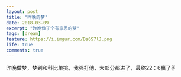 ```yaml
---
layout: post
title: "昨晚的梦"
date: 2018-03-09
excerpt: "昨晚做了个有意思的梦"
tags: [dream]
feature: https://i.imgur.com/Ds6S7lJ.png
life: true
comments: true
---
```

昨晚做梦，梦到和科比单挑，我强打他，大部分都进了，最终22：6赢了✌️
